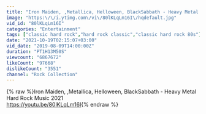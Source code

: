 ```yaml
---
title: "Iron Maiden, ,Metallica, Helloween, BlackSabbath - Heavy Metal Hard Rock Music 2021"
image: "https:\/\/i.ytimg.com\/vi\/80lKLqLm16I\/hqdefault.jpg"
vid_id: "80lKLqLm16I"
categories: "Entertainment"
tags: ["classic hard rock","hard rock classic","classic hard rock 80s"]
date: "2021-10-19T02:15:07+03:00"
vid_date: "2019-08-09T14:00:00Z"
duration: "PT1H13M50S"
viewcount: "6867672"
likeCount: "97668"
dislikeCount: "3551"
channel: "Rock Collection"
---
```

{% raw %}Iron Maiden, ,Metallica, Helloween, BlackSabbath - Heavy Metal Hard Rock Music 2021<br /><a rel="nofollow" target="blank" href="https://youtu.be/80lKLqLm16I">https://youtu.be/80lKLqLm16I</a>{% endraw %}

